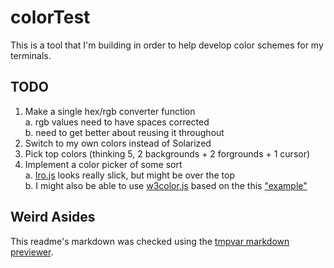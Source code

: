 # colorTest

This is a tool that I'm building in order to help develop color schemes for my terminals.

## TODO

1. Make a single hex/rgb converter function  
  a. rgb values need to have spaces corrected  
  b. need to get better about reusing it throughout
2. Switch to my own colors instead of Solarized
3. Pick top colors (thinking 5, 2 backgrounds + 2 forgrounds + 1 cursor)
4. Implement a color picker of some sort  
  a. [Iro.js](https://iro.js.org/) looks really slick, but might be over the top  
  b. I might also be able to use [w3color.js](https://www.w3schools.com/lib/w3color.js) based on the this ["example"](https://www.w3schools.com/colors/colors_picker.asp)
  
## Weird Asides

This readme's markdown was checked using the [tmpvar markdown previewer](http://tmpvar.com/markdown.html).